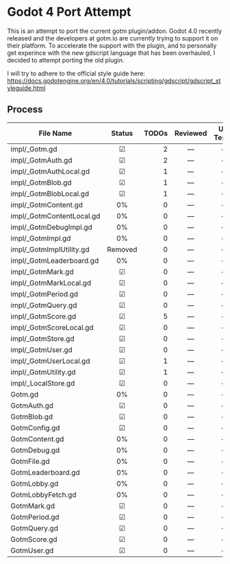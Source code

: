 # Godot 4 Port Attempt

This is an attempt to port the current gotm plugin/addon.
Godot 4.0 recently released and the developers at gotm.io are currently trying to support it on their platform.
To accelerate the support with the plugin, and to personally get experince with the new gdscript language that has been overhauled, I decided to attempt porting the old plugin.

I will try to adhere to the official style guide here: https://docs.godotengine.org/en/4.0/tutorials/scripting/gdscript/gdscript_styleguide.html


## Process
| File Name                 | Status  | TODOs          | Reviewed | Unit Tested | Documentation |
| ------------------------- |:-------:| --------------:|:--------:|:-----------:|:-------------:|
| impl/_Gotm.gd             | ☑      | 2              | —        | —           | —             |
| impl/_GotmAuth.gd         | ☑      | 2              | —        | —           | —             |
| impl/_GotmAuthLocal.gd    | ☑      | 1              | —        | —           | —             |
| impl/_GotmBlob.gd         | ☑      | 1              | —        | —           | —             |
| impl/_GotmBlobLocal.gd    | ☑      | 1              | —        | —           | —             |
| impl/_GotmContent.gd      | 0%      | 0              | —        | —           | —             |
| impl/_GotmContentLocal.gd | 0%      | 0              | —        | —           | —             |
| impl/_GotmDebugImpl.gd    | 0%      | 0              | —        | —           | —             |
| impl/_GotmImpl.gd         | 0%      | 0              | —        | —           | —             |
| impl/_GotmImplUtility.gd  | Removed | 0              | —        | —           | —             |
| impl/_GotmLeaderboard.gd  | 0%      | 0              | —        | —           | —             |
| impl/_GotmMark.gd         | ☑      | 0              | —        | —           | —             |
| impl/_GotmMarkLocal.gd    | ☑      | 0              | —        | —           | —             |
| impl/_GotmPeriod.gd       | ☑      | 0              | —        | —           | —             |
| impl/_GotmQuery.gd        | ☑      | 0              | —        | —           | —             |
| impl/_GotmScore.gd        | ☑      | 5              | —        | —           | —             |
| impl/_GotmScoreLocal.gd   | ☑      | 0              | —        | —           | —             |
| impl/_GotmStore.gd        | ☑      | 0              | —        | —           | —             |
| impl/_GotmUser.gd         | ☑      | 0              | —        | —           | —             |
| impl/_GotmUserLocal.gd    | ☑      | 1              | —        | —           | —             |
| impl/_GotmUtility.gd      | ☑      | 1              | —        | —           | —             |
| impl/_LocalStore.gd       | ☑      | 0              | —        | —           | —             |
| Gotm.gd                   | 0%      | 0              | —        | —           | —             |
| GotmAuth.gd               | ☑      | 0              | —        | —           | ☑             |    
| GotmBlob.gd               | ☑      | 0              | —        | —           | Some          |
| GotmConfig.gd             | ☑      | 0              | —        | —           | ☑             |
| GotmContent.gd            | 0%      | 0              | —        | —           | —             |
| GotmDebug.gd              | 0%      | 0              | —        | —           | —             |
| GotmFile.gd               | 0%      | 0              | —        | —           | —             |
| GotmLeaderboard.gd        | 0%      | 0              | —        | —           | —             |
| GotmLobby.gd              | 0%      | 0              | —        | —           | —             |
| GotmLobbyFetch.gd         | 0%      | 0              | —        | —           | —             |
| GotmMark.gd               | ☑      | 0              | —        | —           | Some          |
| GotmPeriod.gd             | ☑      | 0              | —        | —           | ☑             |
| GotmQuery.gd              | ☑      | 0              | —        | —           | ☑             |
| GotmScore.gd              | ☑      | 0              | —        | —           | Some          |
| GotmUser.gd               | ☑      | 0              | —        | —           | ☑             |
